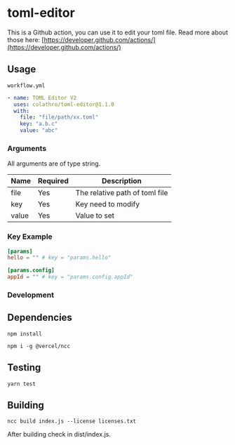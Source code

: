 # toml-editor

This is a Github action, you can use it to edit your toml file. Read more about those here:
[https://developer.github.com/actions/](https://developer.github.com/actions/)

## Usage

`workflow.yml`

```yaml
- name: TOML Editor V2
  uses: colathro/toml-editor@1.1.0
  with:
    file: "file/path/xx.toml"
    key: "a.b.c"
    value: "abc"
```

### Arguments

All arguments are of type string.

| Name  | Required | Description                    |
| ----- | -------- | ------------------------------ |
| file  | Yes      | The relative path of toml file |
| key   | Yes      | Key need to modify             |
| value | Yes      | Value to set                   |

### Key Example

```toml
[params]
hello = "" # key = "params.hello"

[params.config]
appId = "" # key = "params.config.appId"
```

### Development

## Dependencies

`npm install`

`npm i -g @vercel/ncc`

## Testing

`yarn test`

## Building

`ncc build index.js --license licenses.txt`

After building check in dist/index.js.

